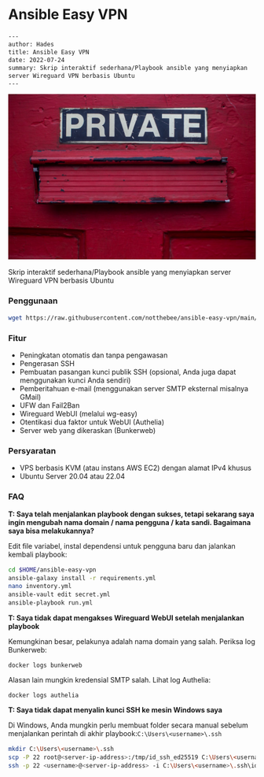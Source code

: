 # Ansible Easy VPN

```
---
author: Hades
title: Ansible Easy VPN
date: 2022-07-24
summary: Skrip interaktif sederhana/Playbook ansible yang menyiapkan server Wireguard VPN berbasis Ubuntu
---
```

![](../images/private.jpg)

Skrip interaktif sederhana/Playbook ansible yang menyiapkan server Wireguard VPN berbasis Ubuntu

### Penggunaan

```bash
wget https://raw.githubusercontent.com/notthebee/ansible-easy-vpn/main/bootstrap.sh -O bootstrap.sh && bash bootstrap.sh
```

### Fitur

- Peningkatan otomatis dan tanpa pengawasan
- Pengerasan SSH
- Pembuatan pasangan kunci publik SSH (opsional, Anda juga dapat menggunakan kunci Anda sendiri)
- Pemberitahuan e-mail (menggunakan server SMTP eksternal misalnya GMail)
- UFW dan Fail2Ban
- Wireguard WebUI (melalui wg-easy)
- Otentikasi dua faktor untuk WebUI (Authelia)
- Server web yang dikeraskan (Bunkerweb)

### Persyaratan

- VPS berbasis KVM (atau instans AWS EC2) dengan alamat IPv4 khusus
- Ubuntu Server 20.04 atau 22.04

### FAQ

**T: Saya telah menjalankan playbook dengan sukses, tetapi sekarang saya ingin mengubah nama domain / nama pengguna / kata sandi. Bagaimana saya bisa melakukannya?**

Edit file variabel, instal dependensi untuk pengguna baru dan jalankan kembali playbook:

```bash
cd $HOME/ansible-easy-vpn
ansible-galaxy install -r requirements.yml
nano inventory.yml
ansible-vault edit secret.yml
ansible-playbook run.yml
```

**T: Saya tidak dapat mengakses Wireguard WebUI setelah menjalankan playbook**

Kemungkinan besar, pelakunya adalah nama domain yang salah. Periksa log Bunkerweb:

```
docker logs bunkerweb
```

Alasan lain mungkin kredensial SMTP salah. Lihat log Authelia:

```
docker logs authelia
```

**T: Saya tidak dapat menyalin kunci SSH ke mesin Windows saya**

Di Windows, Anda mungkin perlu membuat folder secara manual sebelum menjalankan perintah di akhir playbook:`C:\Users\<username>\.ssh`

```bash
mkdir C:\Users\<username>\.ssh
scp -P 22 root@<server-ip-address>:/tmp/id_ssh_ed25519 C:\Users\<username>\.ssh
ssh -p 22 <username>@<server-ip-address> -i C:\Users\<username>\.ssh\id_ssh_ed25519
```